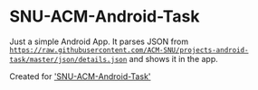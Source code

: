 # SNU-ACM-Android-Task
Just a simple Android App. It parses JSON from [`https://raw.githubusercontent.com/ACM-SNU/projects-android-task/master/json/details.json`](https://raw.githubusercontent.com/ACM-SNU/projects-android-task/master/json/details.json) and shows it in the app.

Created for ['SNU-ACM-Android-Task'](https://github.com/ACM-SNU/projects-android-task)
